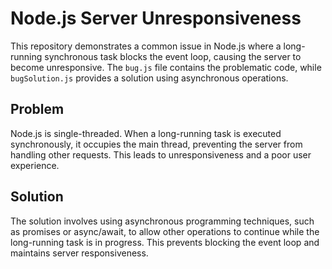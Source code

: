 # Node.js Server Unresponsiveness

This repository demonstrates a common issue in Node.js where a long-running synchronous task blocks the event loop, causing the server to become unresponsive. The `bug.js` file contains the problematic code, while `bugSolution.js` provides a solution using asynchronous operations.

## Problem

Node.js is single-threaded.  When a long-running task is executed synchronously, it occupies the main thread, preventing the server from handling other requests. This leads to unresponsiveness and a poor user experience.

## Solution

The solution involves using asynchronous programming techniques, such as promises or async/await, to allow other operations to continue while the long-running task is in progress.  This prevents blocking the event loop and maintains server responsiveness.